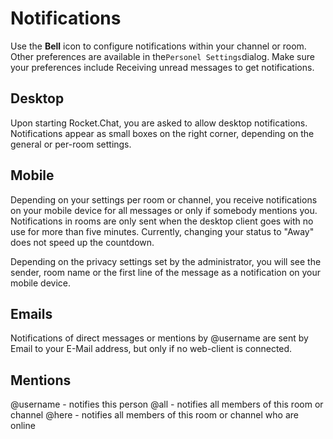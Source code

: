 # Notifications

Use the **Bell** icon to configure notifications within your channel or room. Other preferences are available in the`Personel Settings`dialog. Make sure your preferences include Receiving unread messages to get notifications.

## Desktop

Upon starting Rocket.Chat, you are asked to allow desktop notifications. Notifications appear as small boxes on the right corner, depending on the general or per-room settings.

## Mobile

Depending on your settings per room or channel, you receive notifications on your mobile device for all messages or only if somebody mentions you. Notifications in rooms are only sent when the desktop client goes with no use for more than five minutes. Currently, changing your status to "Away" does not speed up the countdown.

Depending on the privacy settings set by the administrator, you will see the sender, room name or the first line of the message as a notification on your mobile device.

## Emails

Notifications of direct messages or mentions by @username are sent by Email to your E-Mail address, but only if no web-client is connected.

## Mentions

@username - notifies this person @all - notifies all members of this room or channel @here - notifies all members of this room or channel who are online
